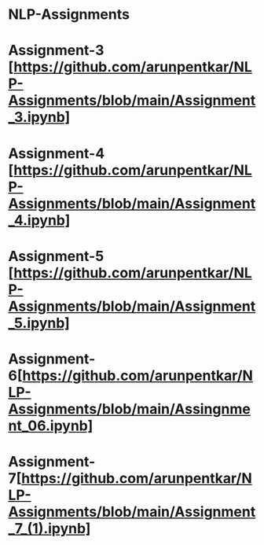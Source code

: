 # NLP-Assignments
# Assignment-3 [https://github.com/arunpentkar/NLP-Assignments/blob/main/Assignment_3.ipynb]
# Assignment-4 [https://github.com/arunpentkar/NLP-Assignments/blob/main/Assignment_4.ipynb]
# Assignment-5 [https://github.com/arunpentkar/NLP-Assignments/blob/main/Assignment_5.ipynb]
# Assignment-6[https://github.com/arunpentkar/NLP-Assignments/blob/main/Assingnment_06.ipynb]
# Assignment-7[https://github.com/arunpentkar/NLP-Assignments/blob/main/Assignment_7_(1).ipynb]
